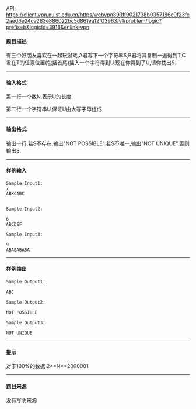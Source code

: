 API: https://client.vpn.nuist.edu.cn/https/webvpn893ff9021738b0357186c0f23fc2aed6e24ca283e886022bc5d861ea12f03963/v1/problem/logic?prefix=b&logicId=3916&enlink-vpn

#### 题目描述

有三个好朋友喜欢在一起玩游戏,A君写下一个字符串S,B君将其复制一遍得到T,C君在T的任意位置(包括首尾)插入一个字符得到U.现在你得到了U,请你找出S.

---

#### 输入格式

第一行一个数N,表示U的长度.

第二行一个字符串U,保证U由大写字母组成

---

#### 输出格式

输出一行,若S不存在,输出"NOT POSSIBLE".若S不唯一,输出"NOT UNIQUE".否则输出S.

---

#### 样例输入
```
Sample Input1:
7
ABXCABC


Sample Input2:

6
ABCDEF

Sample Input3:

9
ABABABABA
```

---

#### 样例输出
```
Sample Output1:

ABC

Sample Output2:

NOT POSSIBLE

Sample Output3:

NOT UNIQUE
```

---

#### 提示

对于100%的数据 2<=N<=2000001

---

#### 题目来源

没有写明来源